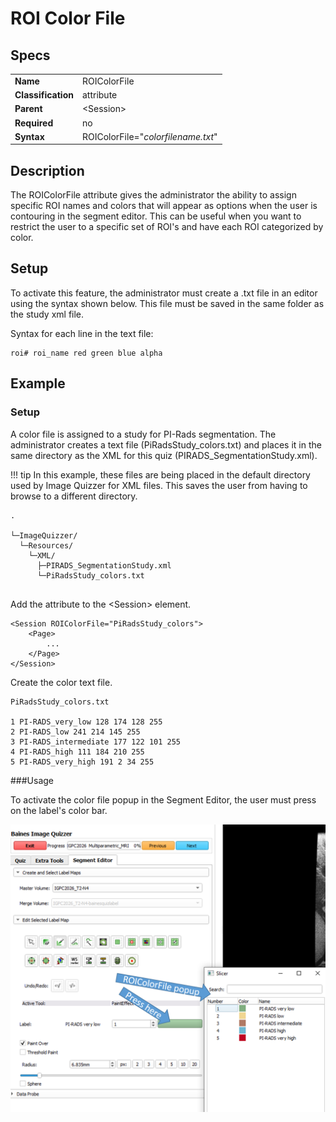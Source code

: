 # ROI Color File

## Specs

| ||
|---|---|
| **Name** | ROIColorFile |
| **Classification** | attribute |
| **Parent** | <Session\> |
| **Required** | no |
| **Syntax** | ROIColorFile="*colorfilename.txt*" |

## Description

The ROIColorFile attribute gives the administrator the ability to assign specific ROI names and colors that will appear as options
when the user is contouring in the segment editor. This can be useful when you want to restrict the user to
a specific set of ROI's and have each ROI categorized by color.

## Setup

To activate this feature, the administrator must create a .txt file in an editor using the syntax shown below.
This file must be saved in the same folder as the study xml file.


Syntax for each line in the text file:

```
roi# roi_name red green blue alpha
```

## Example

### Setup

A color file is assigned to a study for PI-Rads segmentation.
The administrator creates a text file (PiRadsStudy_colors.txt) and places it in
the same directory as the XML for this quiz (PIRADS_SegmentationStudy.xml).

!!! tip
    In this example, these files are being placed in the default directory used by 
    Image Quizzer for XML files. This saves the user from having to browse to a 
	different directory.

```
.

└─ImageQuizzer/
  └─Resources/
    └─XML/
      ├─PIRADS_SegmentationStudy.xml
      └─PiRadsStudy_colors.txt
		
```

Add the attribute to the <Session\> element.	
```
<Session ROIColorFile="PiRadsStudy_colors">
	<Page>
		...
	</Page>
</Session>
```

Create the color text file.
```
PiRadsStudy_colors.txt

1 PI-RADS_very_low 128 174 128 255
2 PI-RADS_low 241 214 145 255
3 PI-RADS_intermediate 177 122 101 255
4 PI-RADS_high 111 184 210 255
5 PI-RADS_very_high 191 2 34 255

```

###Usage

To activate the color file popup in the Segment Editor, the user must press on the label's color bar.

![ROIColorFileScreenshot](assets/ROIColorFileScreenshot.png)


